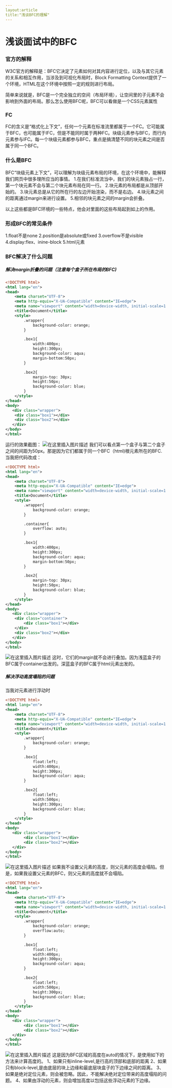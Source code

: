 ```yaml
---
layout:article
title:"浅谈BFC的理解"
---
```


# 浅谈面试中的BFC
### 官方的解释
W3C官方的解释是：BFC它决定了元素如何对其内容进行定位，以及与其它元素的关系和相互作用，当涉及到可视化布局时，Block Formatting Context提供了一个环境，HTML在这个环境中按照一定的规则进行布局。

简单来说就是，BFC是一个完全独立的空间（布局环境），让空间里的子元素不会影响到外面的布局。那么怎么使用BFC呢，BFC可以看做是一个CSS元素属性
### FC
FC的含义是“格式化上下文”，任何一个元素在标准流里都属于一个FC。它可能属于BFC，也可能属于IFC，但是不能同时属于两种FC。块级元素参与BFC，而行内元素参与IFC。每一个块级元素都参与BFC，重点是搞清楚不同的块元素之间是否属于同一个BFC。
### 什么是BFC
BFC“块级元素上下文”，可以理解为块级元素布局的环境，在这个环境中，能解释我们网页中很多理所应当的事情。
1.在我们标准流当中，我们的块元素独占一行，第一个块元素不会与第二个块元素布局在同一行。
2.块元素的布局都是从顶部开始的。
3.块元素总是从它的所在行的左边开始渲染，而不是右边。
4.块元素之间的距离通过margin来进行设置。
5.相邻的块元素之间的margin会折叠。

以上这些都是BFC环境的一些特点，他会对里面的这些布局起到如上的作用。
### 形成BFC的常见条件
1.float不是none
2.position是absolute或fixed
3.overflow不是visible
4.display:flex、inine-block
5.html元素
### BFC解决了什么问题
##### 解决margin折叠的问题（注意每个盒子所在布局的BFC)

```xml
<!DOCTYPE html>
<html lang="en">
<head>
    <meta charset="UTF-8">
    <meta http-equiv="X-UA-Compatible" content="IE=edge">
    <meta name="viewport" content="width=device-width, initial-scale=1.0">
    <title>Document</title>
    <style>
        .wrapper{
            background-color: orange;
        }

        .box1{
            width:400px;
            height:300px;
            background-color: aqua;
            margin-bottom:50px;
        }

        .box2{
            margin-top: 30px;
            height:50px;
            background-color: blue;
        }
    </style>
</head>
<body>
   <div class="wrapper">
    <div class="box1"></div>
    <div class="box2"></div>
   </div>
</body>
</html>
```
运行的效果截图：
![在这里插入图片描述](https://img-blog.csdnimg.cn/38894b206f2945fbac34a5e62b997ab9.png#pic_center)
我们可以看点第一个盒子与第二个盒子之间的间距为50px。那是因为它们都属于同一个BFC（html)根元素所在的BFC.
当我把代码改成：

```xml
<!DOCTYPE html>
<html lang="en">
<head>
    <meta charset="UTF-8">
    <meta http-equiv="X-UA-Compatible" content="IE=edge">
    <meta name="viewport" content="width=device-width, initial-scale=1.0">
    <title>Document</title>
    <style>
        .wrapper{
            background-color: orange;
        }

        .container{
            overflow: auto;
        }

        .box1{
            width:400px;
            height:300px;
            background-color: aqua;
            margin-bottom:50px;
        }

        .box2{
            margin-top: 30px;
            height:50px;
            background-color: blue;
        }
    </style>
</head>
<body>
   <div class="wrapper">
    <div class="container">
        <div class="box1"></div>
    </div>
    <div class="box2"></div>
   </div>
</body>
</html>
```

![在这里插入图片描述](https://img-blog.csdnimg.cn/22f61e6c5c054fc58289be5683a22159.png)
这时，它们的margin就不会进行叠加。因为浅蓝盒子的BFC属于container出发的。深蓝盒子的BFC属于html元素出发的。
##### 解决浮动高度塌陷的问题
当我对元素进行浮动时

```xml
<!DOCTYPE html>
<html lang="en">
<head>
    <meta charset="UTF-8">
    <meta http-equiv="X-UA-Compatible" content="IE=edge">
    <meta name="viewport" content="width=device-width, initial-scale=1.0">
    <title>Document</title>
    <style>
        .wrapper{
            background-color: orange;
        }

        .box1{
            float:left;
            width:400px;
            height:300px;
            background-color: aqua;
        }

        .box2{
            float:left;
            width:500px;
            height:300px;
            background-color: blue;
        }
    </style>
</head>
<body>
   <div class="wrapper">
        <div class="box1"></div>
        <div class="box2"></div>
   </div>
</body>
</html>
```

![在这里插入图片描述](https://img-blog.csdnimg.cn/ff2e5ec1db4b49879cb2a4855b692390.png)
如果我不设置父元素的高度，则父元素的高度会塌陷。但是，如果我设置父元素的BFC，则父元素的高度就不会塌陷。

```xml
<!DOCTYPE html>
<html lang="en">
<head>
    <meta charset="UTF-8">
    <meta http-equiv="X-UA-Compatible" content="IE=edge">
    <meta name="viewport" content="width=device-width, initial-scale=1.0">
    <title>Document</title>
    <style>
        .wrapper{
            background-color: orange;
            overflow:auto;
        }

        .box1{
            float:left;
            width:400px;
            height:300px;
            background-color: aqua;
        }

        .box2{
            float:left;
            width:500px;
            height:300px;
            background-color: blue;
        }
    </style>
</head>
<body>
   <div class="wrapper">
        <div class="box1"></div>
        <div class="box2"></div>
   </div>
</body>
</html>
```
![在这里插入图片描述](https://img-blog.csdnimg.cn/7c7ea06436af412caa7d3b0e7490cd60.png)
这是因为BFC区域的高度在auto的情况下，是使用如下的方法来计算高度的。
1、如果只有inline-level,是行高的顶部和底部的距离
2、如果只有block-level,是由底层的块上边缘和最底层块盒子的下边缘之间的距离。
3、如果是绝对定位元素，则会被忽略。因此，不能解决绝对定位带来的高度塌陷的问题。
4、如果由浮动的元素，则会增加高度以包括这些浮动元素的下边缘。